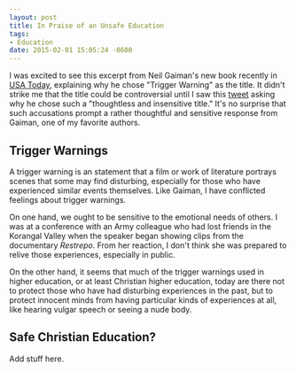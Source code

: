 ```yaml
---
layout: post
title: In Praise of an Unsafe Education
tags:
- Education
date: 2015-02-01 15:05:24 -0600
---
```


I was excited to see this excerpt from Neil Gaiman's new book recently in [USA Today][usatoday], explaining why he chose "Trigger Warning" as the title. It didn't strike me that the title could be controversial until I saw this [tweet](https://twitter.com/skinnygrlsfloat/status/561365292693999617 ) asking why he chose such a "thoughtless and insensitive title."
  It's no surprise that such accusations prompt a rather thoughtful and sensitive response from Gaiman, one of my favorite authors.

## Trigger Warnings ##

A trigger warning is an  statement that a film or work of literature portrays  scenes that some may find disturbing, especially for those who have experienced similar events themselves. Like Gaiman, I have conflicted feelings about trigger warnings.

On one hand, we ought to be sensitive to the emotional needs of others. I was at a conference with an Army colleague who had lost friends in the Korangal Valley when the speaker began showing clips from the documentary *Restrepo*. From her reaction, I don't think she was prepared to relive those experiences, especially in public.

On the other hand, it seems that much of the trigger warnings used in higher education, or at least Christian higher education, today are there not to protect those who have had disturbing experiences in the past, but to protect innocent minds from having particular kinds of experiences at all, like hearing vulgar speech or seeing a nude body. 

## Safe Christian Education? ##

Add stuff here. 



[usatoday]: http://www.usatoday.com/story/life/books/2014/10/23/neil-gaiman-trigger-warning-cover-excerpt/17719799/
